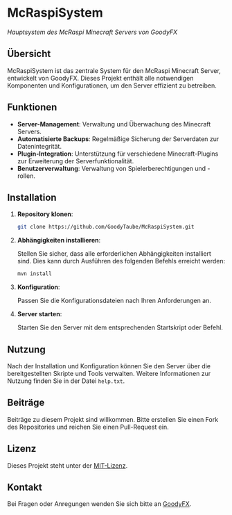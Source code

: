
# McRaspiSystem

*Hauptsystem des McRaspi Minecraft Servers von GoodyFX*

## Übersicht

McRaspiSystem ist das zentrale System für den McRaspi Minecraft Server, entwickelt von GoodyFX. Dieses Projekt enthält alle notwendigen Komponenten und Konfigurationen, um den Server effizient zu betreiben.

## Funktionen

- **Server-Management**: Verwaltung und Überwachung des Minecraft Servers.
- **Automatisierte Backups**: Regelmäßige Sicherung der Serverdaten zur Datenintegrität.
- **Plugin-Integration**: Unterstützung für verschiedene Minecraft-Plugins zur Erweiterung der Serverfunktionalität.
- **Benutzerverwaltung**: Verwaltung von Spielerberechtigungen und -rollen.

## Installation

1. **Repository klonen**:

   ```bash
   git clone https://github.com/GoodyTaube/McRaspiSystem.git
   ```

2. **Abhängigkeiten installieren**:

   Stellen Sie sicher, dass alle erforderlichen Abhängigkeiten installiert sind. Dies kann durch Ausführen des folgenden Befehls erreicht werden:

   ```bash
   mvn install
   ```

3. **Konfiguration**:

   Passen Sie die Konfigurationsdateien nach Ihren Anforderungen an.

4. **Server starten**:

   Starten Sie den Server mit dem entsprechenden Startskript oder Befehl.

## Nutzung

Nach der Installation und Konfiguration können Sie den Server über die bereitgestellten Skripte und Tools verwalten. Weitere Informationen zur Nutzung finden Sie in der Datei `help.txt`.

## Beiträge

Beiträge zu diesem Projekt sind willkommen. Bitte erstellen Sie einen Fork des Repositories und reichen Sie einen Pull-Request ein.

## Lizenz

Dieses Projekt steht unter der [MIT-Lizenz](LICENSE).

## Kontakt

Bei Fragen oder Anregungen wenden Sie sich bitte an [GoodyFX](https://github.com/GoodyTaube).
